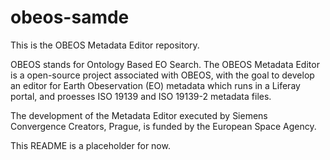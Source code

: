 # obeos-samde
This is the OBEOS Metadata Editor repository.

OBEOS stands for Ontology Based EO Search.
The OBEOS Metadata Editor is a open-source project associated with OBEOS, 
with the goal to develop an editor for Earth Obeservation (EO) metadata
which runs in a Liferay portal, and proesses ISO 19139 and ISO 19139-2 
metadata files.

The development of the Metadata Editor executed by Siemens Convergence
Creators, Prague, is funded by the European Space Agency.

This README is a placeholder for now.
